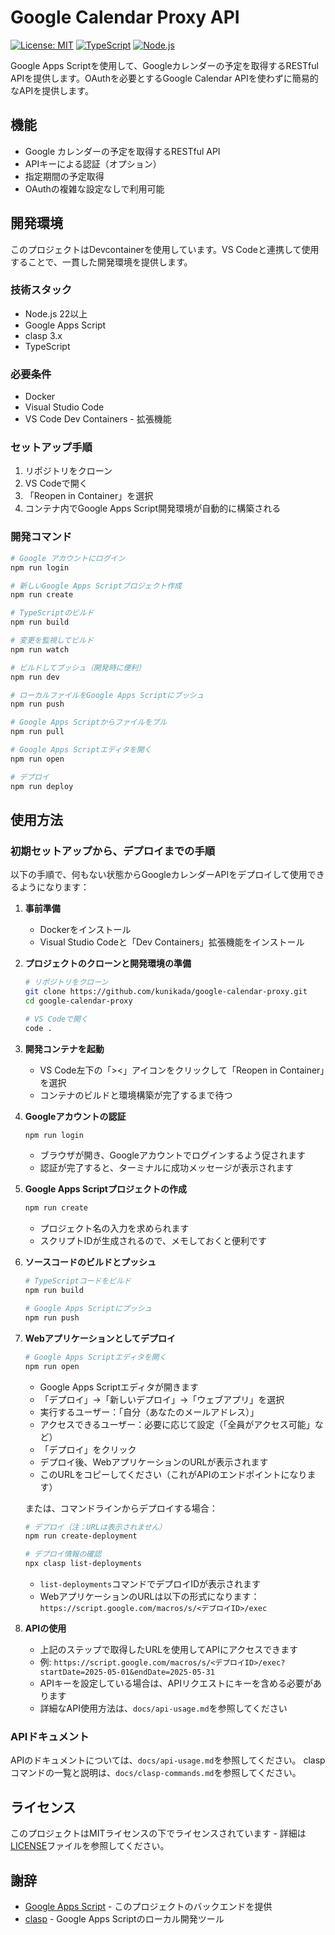 # Google Calendar Proxy API

[![License: MIT](https://img.shields.io/badge/License-MIT-yellow.svg)](https://opensource.org/licenses/MIT)
[![TypeScript](https://img.shields.io/badge/TypeScript-5.4%2B-blue)](https://www.typescriptlang.org/)
[![Node.js](https://img.shields.io/badge/Node.js-22.x-green)](https://nodejs.org/)

Google Apps Scriptを使用して、Googleカレンダーの予定を取得するRESTful APIを提供します。OAuthを必要とするGoogle Calendar APIを使わずに簡易的なAPIを提供します。

## 機能

- Google カレンダーの予定を取得するRESTful API
- APIキーによる認証（オプション）
- 指定期間の予定取得
- OAuthの複雑な設定なしで利用可能

## 開発環境

このプロジェクトはDevcontainerを使用しています。VS Codeと連携して使用することで、一貫した開発環境を提供します。

### 技術スタック

- Node.js 22以上
- Google Apps Script
- clasp 3.x
- TypeScript

### 必要条件

- Docker
- Visual Studio Code
- VS Code Dev Containers - 拡張機能

### セットアップ手順

1. リポジトリをクローン
2. VS Codeで開く
3. 「Reopen in Container」を選択
4. コンテナ内でGoogle Apps Script開発環境が自動的に構築される

### 開発コマンド

```bash
# Google アカウントにログイン
npm run login

# 新しいGoogle Apps Scriptプロジェクト作成
npm run create

# TypeScriptのビルド
npm run build

# 変更を監視してビルド
npm run watch

# ビルドしてプッシュ（開発時に便利）
npm run dev

# ローカルファイルをGoogle Apps Scriptにプッシュ
npm run push

# Google Apps Scriptからファイルをプル
npm run pull

# Google Apps Scriptエディタを開く
npm run open

# デプロイ
npm run deploy
```

## 使用方法

### 初期セットアップから、デプロイまでの手順

以下の手順で、何もない状態からGoogleカレンダーAPIをデプロイして使用できるようになります：

1. **事前準備**
   - Dockerをインストール
   - Visual Studio Codeと「Dev Containers」拡張機能をインストール

2. **プロジェクトのクローンと開発環境の準備**
   ```bash
   # リポジトリをクローン
   git clone https://github.com/kunikada/google-calendar-proxy.git
   cd google-calendar-proxy
   
   # VS Codeで開く
   code .
   ```
   
3. **開発コンテナを起動**
   - VS Code左下の「><」アイコンをクリックして「Reopen in Container」を選択
   - コンテナのビルドと環境構築が完了するまで待つ

4. **Googleアカウントの認証**
   ```bash
   npm run login
   ```
   - ブラウザが開き、Googleアカウントでログインするよう促されます
   - 認証が完了すると、ターミナルに成功メッセージが表示されます

5. **Google Apps Scriptプロジェクトの作成**
   ```bash
   npm run create
   ```
   - プロジェクト名の入力を求められます
   - スクリプトIDが生成されるので、メモしておくと便利です

6. **ソースコードのビルドとプッシュ**
   ```bash
   # TypeScriptコードをビルド
   npm run build
   
   # Google Apps Scriptにプッシュ
   npm run push
   ```

7. **Webアプリケーションとしてデプロイ**
   ```bash
   # Google Apps Scriptエディタを開く
   npm run open
   ```
   - Google Apps Scriptエディタが開きます
   - 「デプロイ」→「新しいデプロイ」→「ウェブアプリ」を選択
   - 実行するユーザー：「自分（あなたのメールアドレス）」
   - アクセスできるユーザー：必要に応じて設定（「全員がアクセス可能」など）
   - 「デプロイ」をクリック
   - デプロイ後、WebアプリケーションのURLが表示されます
   - このURLをコピーしてください（これがAPIのエンドポイントになります）
   
   または、コマンドラインからデプロイする場合：
   ```bash
   # デプロイ（注：URLは表示されません）
   npm run create-deployment
   
   # デプロイ情報の確認
   npx clasp list-deployments
   ```
   - `list-deployments`コマンドでデプロイIDが表示されます
   - WebアプリケーションのURLは以下の形式になります：
     `https://script.google.com/macros/s/<デプロイID>/exec`

8. **APIの使用**
   - 上記のステップで取得したURLを使用してAPIにアクセスできます
   - 例: `https://script.google.com/macros/s/<デプロイID>/exec?startDate=2025-05-01&endDate=2025-05-31`
   - APIキーを設定している場合は、APIリクエストにキーを含める必要があります
   - 詳細なAPI使用方法は、`docs/api-usage.md`を参照してください

### APIドキュメント

APIのドキュメントについては、`docs/api-usage.md`を参照してください。
claspコマンドの一覧と説明は、`docs/clasp-commands.md`を参照してください。

## ライセンス

このプロジェクトはMITライセンスの下でライセンスされています - 詳細は[LICENSE](LICENSE)ファイルを参照してください。

## 謝辞

- [Google Apps Script](https://developers.google.com/apps-script) - このプロジェクトのバックエンドを提供
- [clasp](https://github.com/google/clasp) - Google Apps Scriptのローカル開発ツール
